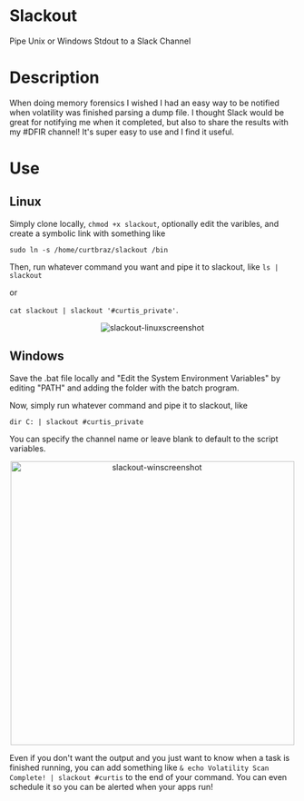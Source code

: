 # Slackout
Pipe Unix or Windows Stdout to a Slack Channel

# Description
When doing memory forensics I wished I had an easy way to be notified when volatility was finished parsing a dump file.  I thought Slack would be great for notifying me when it completed, but also to share the results with my #DFIR channel!  It's super easy to use and I find it useful.

# Use

## Linux
Simply clone locally, `chmod +x slackout`, optionally edit the varibles, and  create a symbolic link with something like

`sudo ln -s /home/curtbraz/slackout /bin`

Then, run whatever command you want and pipe it to slackout, like 
`ls | slackout` 

or 

`cat slackout | slackout '#curtis_private'`.  

<p align="center"><img align="center" alt="slackout-linuxscreenshot" src="https://i.imgur.com/p6Egqbq.png"></p>

## Windows
Save the .bat file locally and "Edit the System Environment Variables" by editing "PATH" and adding the folder with the batch program.

Now, simply run whatever command and pipe it to slackout, like

`dir C: | slackout #curtis_private`

You can specify the channel name or leave blank to default to the script variables.  

<p align="center"><img align="center" alt="slackout-winscreenshot" width="500" src="https://i.imgur.com/KRbSRCz.png">


Even if you don't want the output and you just want to know when a task is finished running, you can add something like
`& echo Volatility Scan Complete! | slackout #curtis` to the end of your command.  You can even schedule it so you can be alerted when your apps run!</p>
